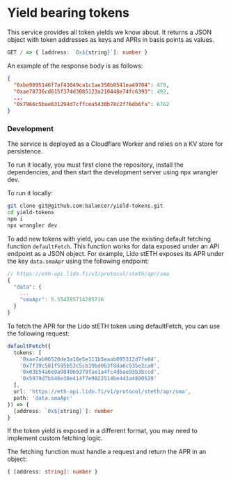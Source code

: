 # Yield bearing tokens

This service provides all token yields we know about. It returns a JSON object with token addresses as keys and APRs in basis points as values.
```ts
GET / => { [address: `0x${string}`]: number }
```

An example of the response body is as follows:
```json
{
  "0xbe9895146f7af43049ca1c1ae358b0541ea49704": 479,
  "0xae78736cd615f374d3085123a210448e74fc6393": 492,
  ...
  "0x7966c5bae631294d7cffcea5430b78c2f76db6fa": 6762
}
```

### Development

The service is deployed as a Cloudflare Worker and relies on a KV store for persistence.

To run it locally, you must first clone the repository, install the dependencies, and then start the development server using npx wrangler dev.

To run it locally:
```sh
git clone git@github.com:balancer/yield-tokens.git
cd yield-tokens
npm i
npx wrangler dev
```

To add new tokens with yield, you can use the existing default fetching function `defaultFetch`. This function works for data exposed under an API endpoint as a JSON object. For example, Lido stETH exposes its APR under the key `data.smaApr` using the following endpoint:


```js
// https://eth-api.lido.fi/v1/protocol/steth/apr/sma
{
  "data": {
    ...
    "smaApr": 5.554285714285716
  }
}
```
To fetch the APR for the Lido stETH token using defaultFetch, you can use the following request:

```ts
defaultFetch({
  tokens: [
    '0xae7ab96520de3a18e5e111b5eaab095312d7fe84', 
    '0x7f39c581f595b53c5cb19bd0b3f8da6c935e2ca0', 
    '0x03b54a6e9a984069379fae1a4fc4dbae93b3bccd', 
    '0x5979d7b546e38e414f7e9822514be443a4800529'
  ],
  url: 'https://eth-api.lido.fi/v1/protocol/steth/apr/sma', 
  path: 'data.smaApr'
}) => {
  [address: `0x${string}`]: number
}
```

If the token yield is exposed in a different format, you may need to implement custom fetching logic.

The fetching function must handle a request and return the APR in an object:

```ts
{ [address: string]: number }
```
